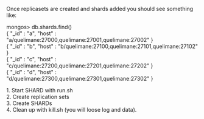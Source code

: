<p>Once replicasets are created and shards added you should see something like:</p>

mongos> db.shards.find()<br>
{ "_id" : "a", "host" : "a/quelimane:27000,quelimane:27001,quelimane:27002" }<br>
{ "_id" : "b", "host" : "b/quelimane:27100,quelimane:27101,quelimane:27102" }<br>
{ "_id" : "c", "host" : "c/quelimane:27200,quelimane:27201,quelimane:27202" }<br>
{ "_id" : "d", "host" : "d/quelimane:27300,quelimane:27301,quelimane:27302" }
<p>
1. Start SHARD with run.sh<br>
2. Create replication sets<br>
3. Create SHARDs<br>
4. Clean up with kill.sh (you will loose log and data).
</p>


